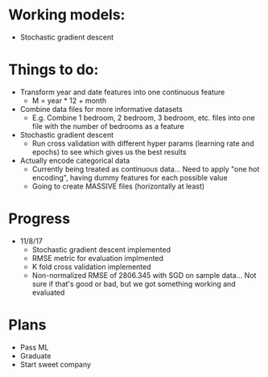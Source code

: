 # Working models:
- Stochastic gradient descent

# Things to do:
- Transform year and date features into one continuous feature
    - M = year * 12 + month
- Combine data files for more informative datasets
    - E.g. Combine 1 bedroom, 2 bedroom, 3 bedroom, etc. files into one file with the number of bedrooms as a feature
- Stochastic gradient descent
    - Run cross validation with different hyper params (learning rate and epochs) to see which gives us the best results 
- Actually encode categorical data
    - Currently being treated as continuous data... Need to apply "one hot encoding", having dummy features for each possible value
    - Going to create MASSIVE files (horizontally at least)

# Progress
- 11/8/17
    - Stochastic gradient descent implemented
    - RMSE metric for evaluation implmented
    - K fold cross validation implemented
    - Non-normalized RMSE of 2806.345 with SGD on sample data... Not sure if that's good or bad, but we got something working and evaluated

# Plans
- Pass ML
- Graduate
- Start sweet company